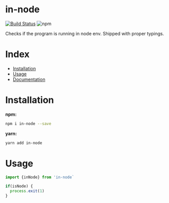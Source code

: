 # in-node

[![Build Status](https://travis-ci.com/tusharmath/in-node.svg?branch=master)](https://travis-ci.com/tusharmath/in-node)
![npm](https://img.shields.io/npm/v/in-node.svg)

Checks if the program is running in node env. Shipped with proper typings.

# Index

- [Installation](#installation)
- [Usage](#usage)
- [Documentation](https://tusharmath.com/in-node)

# Installation

**npm:**

```bash
npm i in-node --save
```

**yarn:**

```bash
yarn add in-node
```

# Usage

```ts
import {inNode} from 'in-node`

if(isNode) {
  process.exit(1)
}
```
